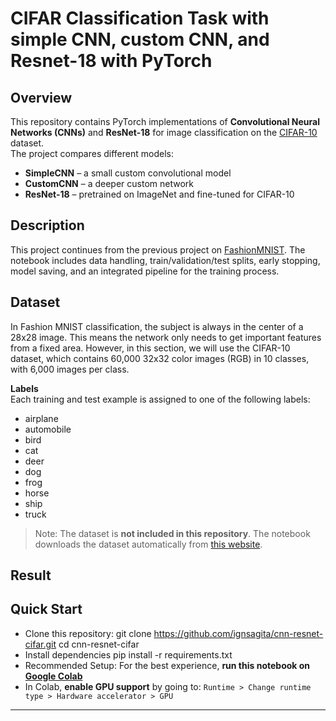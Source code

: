 # CIFAR Classification Task with simple CNN, custom CNN, and Resnet-18 with PyTorch
## Overview
This repository contains PyTorch implementations of **Convolutional Neural Networks (CNNs)** and **ResNet-18** for image classification on the [CIFAR-10](https://www.cs.toronto.edu/~kriz/cifar.html) dataset.  
The project compares different models:
- **SimpleCNN** – a small custom convolutional model  
- **CustomCNN** – a deeper custom network  
- **ResNet-18** – pretrained on ImageNet and fine-tuned for CIFAR-10  

## Description
This project continues from the previous project on [FashionMNIST](https://github.com/ignsagita/neuralnets-fashionmnist).
The notebook includes data handling, train/validation/test splits, early stopping, model saving, and an integrated pipeline for the training process.

## Dataset
In Fashion MNIST classification, the subject is always in the center of a 28x28 image. This means the network only needs to get important features from a fixed area.
However, in this section, we will use the CIFAR-10 dataset, which contains 60,000 32x32 color images (RGB) in 10 classes, with 6,000 images per class.

**Labels** <br>
Each training and test example is assigned to one of the following labels:<br>
- airplane
- automobile
- bird
- cat
- deer
- dog
- frog
- horse
- ship
- truck

> Note: The dataset is **not included in this repository**. The notebook downloads the dataset automatically from [this website](https://www.cs.toronto.edu/~kriz/cifar.html).

## Result


## Quick Start
- Clone this repository: git clone https://github.com/ignsagita/cnn-resnet-cifar.git cd cnn-resnet-cifar
- Install dependencies pip install -r requirements.txt
- Recommended Setup: For the best experience, **run this notebook on [Google Colab](https://colab.research.google.com/)** 
- In Colab, **enable GPU support** by going to: `Runtime > Change runtime type > Hardware accelerator > GPU`


---
